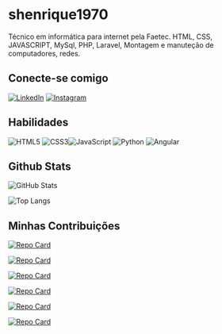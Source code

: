 # shenrique1970
Técnico em informática para internet pela Faetec. HTML, CSS, JAVASCRIPT, MySql, PHP, Laravel, Montagem e manuteção de computadores, redes.

## Conecte-se comigo

[![LinkedIn](https://img.shields.io/badge/LinkedIn-252525?style=for-the-badge&logo=linkedin&logoColor=0E76A8)](https://www.linkedin.com/in/shv-ribeiro) [![Instagram](https://img.shields.io/badge/Instagram-252525?style=for-the-badge&logo=instagram)](https://www.instagram.com/shvribeiro/)

## Habilidades

![HTML5](https://img.shields.io/badge/HTML5-000?style=for-the-badge&logo=html5) ![CSS3](https://img.shields.io/badge/CSS3-000?style=for-the-badge&logo=css3&logoColor=264CE4)![JavaScript](https://img.shields.io/badge/JavaScript-000?style=for-the-badge&logo=javascript) ![Python](https://img.shields.io/badge/Python-000?style=for-the-badge&logo=python) 
![Angular](https://img.shields.io/badge/Angular-000?style=for-the-badge&logo=angular&logoColor=C3002F)
## Github Stats

![GitHub Stats](https://github-readme-stats.vercel.app/api?username=shenrique1970&theme=transparent&bg_color=000&border_color=30A3DC&show_icons=true&icon_color=30A3DC&title_color=E94D5F&text_color=FFF)



![Top Langs](https://github-readme-stats-git-masterrstaa-rickstaa.vercel.app/api/top-langs/?username=shenrique1970&bg_color=000&border_color=30A3DC&title_color=E94D5F&text_color=FFF)
## Minhas Contribuições

[![Repo Card](https://github-readme-stats.vercel.app/api/pin/?username=shenrique1970&repo=Meu-ambiente-dev&bg_color=000&border_color=30A3DC&show_icons=true&icon_color=30A3DC&title_color=E94D5F&text_color=FFF)](https://github.com/shenrique1970/Meu-ambiente-dev/)

[![Repo Card](https://github-readme-stats.vercel.app/api/pin/?username=shenrique1970&repo=instagram-copia&bg_color=000&border_color=30A3DC&show_icons=true&icon_color=30A3DC&title_color=E94D5F&text_color=FFF)](https://github.com/shenrique1970/instagram-copia/)

[![Repo Card](https://github-readme-stats.vercel.app/api/pin/?username=shenrique1970&repo=netflix-c&bg_color=000&border_color=30A3DC&show_icons=true&icon_color=30A3DC&title_color=E94D5F&text_color=FFF)](https://github.com/shenrique1970/netflix-c/)

[![Repo Card](https://github-readme-stats.vercel.app/api/pin/?username=shenrique1970&repo=jogo-da-cobrinha&bg_color=000&border_color=30A3DC&show_icons=true&icon_color=30A3DC&title_color=E94D5F&text_color=FFF)](https://github.com/shenrique1970/jogo-da-cobrinha/)

[![Repo Card](https://github-readme-stats.vercel.app/api/pin/?username=shenrique1970&repo=cv_on&bg_color=000&border_color=30A3DC&show_icons=true&icon_color=30A3DC&title_color=E94D5F&text_color=FFF)](https://github.com/shenrique1970/cv_on/)

[![Repo Card](https://github-readme-stats.vercel.app/api/pin/?username=shenrique1970&repo=angular-blog&bg_color=000&border_color=30A3DC&show_icons=true&icon_color=30A3DC&title_color=E94D5F&text_color=FFF)](https://github.com/shenrique1970/angular-blog/)